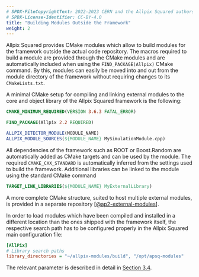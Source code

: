 ```yaml
---
# SPDX-FileCopyrightText: 2022-2023 CERN and the Allpix Squared authors
# SPDX-License-Identifier: CC-BY-4.0
title: "Building Modules Outside the Framework"
weight: 2
---
```


Allpix Squared provides CMake modules which allow to build modules for the framework outside the actual code repository. The
macros required to build a module are provided through the CMake modules and are automatically included when using the
`FIND_PACKAGE(Allpix)` CMake command. By this, modules can easily be moved into and out from the module directory of the
framework without requiring changes to its `CMakeLists.txt`.

A minimal CMake setup for compiling and linking external modules to the core and object library of the Allpix Squared
framework is the following:

```cmake
CMAKE_MINIMUM_REQUIRED(VERSION 3.6.3 FATAL_ERROR)

FIND_PACKAGE(Allpix 2.2 REQUIRED)

ALLPIX_DETECTOR_MODULE(MODULE_NAME)
ALLPIX_MODULE_SOURCES(${MODULE_NAME} MySimulationModule.cpp)
```

All dependencies of the framework such as ROOT or Boost.Random are automatically added as CMake targets and can be used by
the module. The required `CMAKE_CXX_STANDARD` is automatically inferred from the settings used to build the framework.
Additional libraries can be linked to the module using the standard CMake command
```cmake
TARGET_LINK_LIBRARIES(${MODULE_NAME} MyExternalLibrary)
```

A more complete CMake structure, suited to host multiple external modules, is provided in a separate repository
\[[@ap2-external-modules]\].

In order to load modules which have been compiled and installed in a different location than the ones shipped with the
framework itself, the respective search path has to be configured properly in the Allpix Squared main configuration file:

```ini
[AllPix]
# Library search paths
library_directories = "~/allpix-modules/build", "/opt/apsq-modules"
```

The relevant parameter is described in detail in [Section 3.4](../03_getting_started/04_framework_parameters.md).


[@ap2-external-modules]: https://gitlab.cern.ch/allpix-squared/external-modules/
